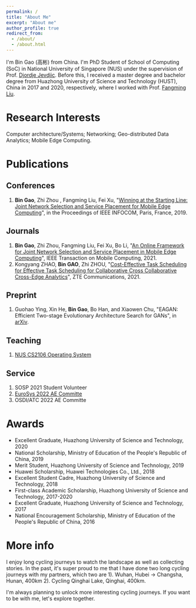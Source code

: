```yaml
---
permalink: /
title: "About Me"
excerpt: "About me"
author_profile: true
redirect_from: 
  - /about/
  - /about.html
---
```

I'm Bin Gao (高彬) from China. I'm PhD Student of School of Computing (SoC) in National University of Singapore (NUS) under the supervision of Prof. [Djordje Jevdjic](https://www.comp.nus.edu.sg/~jevdjic/). Before this, I received a master degree and bachelor degree from Huazhong University of Science and Technology (HUST), China in 2017 and 2020, respectively, where I worked with Prof. [Fangming Liu](https://fangmingliu.github.io/).  

Research Interests
======
Computer architecture/Systems; Networking; Geo-distributed Data Analytics; Mobile Edge Computing.

Publications
======

Conferences
------
1. **Bin Gao**, Zhi Zhou , Fangming Liu, Fei Xu, "[Winning at the Starting Line: Joint Network Selection and Service Placement for Mobile Edge Computing](https://ieeexplore.ieee.org/abstract/document/8737543)", in the Proceedings of IEEE INFOCOM, Paris, France, 2019.

Journals
------
1. **Bin Gao**, Zhi Zhou, Fangming Liu, Fei Xu, Bo Li, "[An Online Framework for Joint Network Selection and Service Placement in Mobile Edge Computing](https://ieeexplore.ieee.org/abstract/document/9373980/)", IEEE Transaction on Mobile Computing, 2021.
2. Kongyang ZHAO, **Bin GAO**, Zhi ZHOU, "[Cost-Effective Task Scheduling for Effective Task Scheduling for Collaborative Cross Collaborative Cross-Edge Analytics](https://res-www.zte.com.cn/mediares/magazine/publication/com_en/article/202102/202102003.pdf)", ZTE Communications, 2021.

Preprint
------
1. Guohao Ying, Xin He, **Bin Gao**, Bo Han, and Xiaowen Chu, "EAGAN: Efficient Two-stage Evolutionary Architecture Search for GANs", in [arXiv](https://arxiv.org/abs/2111.15097).

Teaching
------
1. [NUS CS2106 Operating System](https://nusmods.com/modules/CS2106/introduction-to-operating-systems)

Service
------
1. SOSP 2021 Student Volunteer 
2. [EuroSys 2022 AE Committe](https://sysartifacts.github.io/eurosys2022/organizers)
3. OSDI/ATC 2022 AE Committe

Awards
======
- Excellent Graduate, Huazhong University of Science and Technology, 2020
- National Scholarship, Ministry of Education of the People's Republic of China, 2019
- Merit Student, Huazhong University of Science and Technology, 2019
- Huawei Scholarship, Huawei Technologies Co., Ltd., 2018 
- Excellent Student Cadre, Huazhong University of Science and Technology, 2018
- First-class Academic Scholarship, Huazhong University of Science and Technology, 2017-2020
- Excellent Graduate, Huazhong University of Science and Technology, 2017
- National Encouragement Scholarship, Ministry of Education of the People's Republic of China, 2016

More info
======
I enjoy long cycling journeys to watch the landscape as well as collecting stories. In the past, it's super proud to me that I have done two long cycling journeys with my partners, which two are 1). Wuhan, Hubei -> Changsha, Hunan, 400km 2). Cycling Qinghai Lake, Qinghai, 400km.

I'm always planning to unlock more interesting cycling journeys. If you want to be with me, let's explore together.

